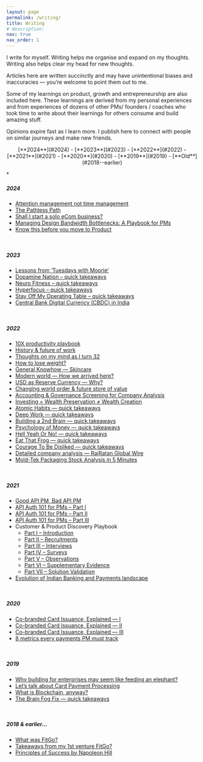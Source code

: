 ```yaml
---
layout: page
permalink: /writing/
title: Writing
# description: 
nav: true
nav_order: 1
---
```


I write for myself. Writing helps me organise and expand on my thoughts. Writing also helps clear my head for new thoughts.

Articles here are written succinctly and may have unintentional biases and inaccuracies — you’re welcome to point them out to me. 

Some of my learnings on product, growth and entrepreneurship are also included here. 
These learnings are derived from my personal experiences and from experiences of dozens of other PMs/ founders / coaches who took time to write about their learnings for others consume and build amazing stuff.

Opinions expire fast as I learn more. I publish here to connect with people on similar journeys and make new friends.

<p style="text-align: center;">[**2024**](#2024) - [**2023**](#2023) - [**2022**](#2022) - [**2021**](#2021) - [**2020**](#2020) - [**2019**](#2019) - [**Old**](#2018--earlier) <br> </p>*


##### **2024**

- [Attention management not time management](https://askankitin.wordpress.com/attention/)
- [The Pathless Path](http://askankit.me/pathless-path)
- [Shall I start a solo eCom business?](https://askankitin.wordpress.com/ecom/)
- [Managing Design Bandwidth Bottlenecks: A Playbook for PMs](http://askankit.me/designer-bandwidth/)
- [Know this before you move to Product](http://askankit.me/pm-regrets) 
<br>

##### **2023**

- [Lessons from ‘Tuesdays with Moorie’](https://askankitin.wordpress.com/tuesdays-with-moorie/)
- [Dopamine Nation – quick takeaways](https://askankitin.wordpress.com/dopamine/)
- [Neuro Fitness – quick takeaways](http://askankit.me/neuro-fitness)
- [Hyperfocus – quick takeaways](http://askankit.me/hyperfocus)
- [Stay Off My Operating Table – quick takeaways](http://askankit.me/stay-off-my-operating-table)
- [Central Bank Digital Currency (CBDC) in India](http://askankit.me/cbdc) 
<br>

##### **2022**

- [10X productivity playbook](http://askankit.me/10x-productivity-guide/)
- [History & future of work](http://askankit.me/history-of-work/)
- [Thoughts on my mind as I turn 32](http://askankit.me/turning32/)
- [How to lose weight?](http://askankit.me/weight-loss-playbook/)
- [General Knowhow — Skincare](http://askankit.me/skincare/)
- [Modern world — How we arrived here?](http://askankit.me/modern_world_history/)
- [USD as Reserve Currency — Why?](http://askankit.me/usd_reserve_currency/)
- [Changing world order & future store of value](http://askankit.me/store_of_value/)
- [Accounting & Governance Screening for Company Analysis](http://askankit.me/accounting_screening/)
- [Investing = Wealth Preservation *≠* Wealth Creation](http://askankit.me/wealth_preservation/)
- [Atomic Habits — quick takeaways](http://askankit.me/atomic_habits/)
- [Deep Work — quick takeaways](http://askankit.me/deep_work/)
- [Building a 2nd Brain — quick takeaways](http://askankit.me/building-a-2nd-brain-quick-takeaways/)
- [Psychology of Money — quick takeaways](http://askankit.me/psychology_of_money/)
- [Hell Yeah Or No! — quick takeaways](http://askankit.me/hell_yeah/)
- [Eat That Frog — quick takeaways](http://askankit.me/eat_frog/)
- [Courage To Be Disliked — quick takeaways](http://askankit.me/disliked/)
- [Detailed company analysis — RajRatan Global Wire](http://askankit.me/rajaratan/)
- [Mold-Tek Packaging Stock Analysis in 5 Minutes](https://askankit.me/moldtek/) 
<br>

##### **2021**

- [Good API PM, Bad API PM](https://askankit.me/api_pm/)
- [API Auth 101 for PMs – Part I](https://askankit.me/api_auth/)
- [API Auth 101 for PMs – Part II](https://askankit.me/oauth/)
- [API Auth 101 for PMs – Part III](https://askankit.me/api_auth_misc/)
- Customer & Product Discovery Playbook
    - [Part I – Introduction](https://askankit.me/discovery_introduction/)
    - [Part II – Recruitments](https://askankit.me/recruitments/)
    - [Part III – Interviews](https://askankit.me/interviews/)
    - [Part IV – Surveys](https://askankit.me/surveys/)
    - [Part V – Observations](https://askankit.me/observations/)
    - [Part VI – Supplementary Evidence](https://askankit.me/supplementary_evidence/)
    - [Part VII – Solution Validation](https://askankit.me/solution_validation/)
- [Evolution of Indian Banking and Payments landscape](https://askankit.me/legacy_players/) 
<br>

##### **2020**

- [Co-branded Card Issuance, Explained — I](http://askankit.me/co_branded_cards1/)
- [Co-branded Card Issuance, Explained — II](http://askankit.me/co_branded_card2/)
- [Co-branded Card Issuance, Explained — III](http://askankit.me/co_branded_card3/)
- [8 metrics every payments PM must track](http://askankit.me/payments_metrics/) 
<br>

##### **2019**

- [Why building for enterprises may seem like feeding an elephant?](http://askankit.me/b2b_products/)
- [Let’s talk about Card Payment Processing](http://askankit.me/card_payment_processing/)
- [What is Blockchain, anyway?](http://askankit.me/blockchain/)
- [The Brain Fog Fix — quick takeaways](http://askankit.me/brain_fog/) 
<br>

##### **2018 & earlier**…

- [What was FitGo?](https://askankit.me/fitgo2/)
- [Takeaways from my 1st venture FitGo?](http://askankit.me/fitgo/)
- [Principles of Success by Napoleon Hill](http://askankit.me/napoleon_hill/) 
<br>